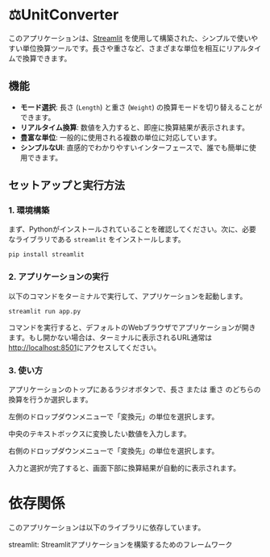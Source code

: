 # ⚖UnitConverter

このアプリケーションは、[Streamlit](https://streamlit.io/) を使用して構築された、シンプルで使いやすい単位換算ツールです。長さや重さなど、さまざまな単位を相互にリアルタイムで換算できます。

## 機能

- **モード選択**: 長さ (`Length`) と重さ (`Weight`) の換算モードを切り替えることができます。
- **リアルタイム換算**: 数値を入力すると、即座に換算結果が表示されます。
- **豊富な単位**: 一般的に使用される複数の単位に対応しています。
- **シンプルなUI**: 直感的でわかりやすいインターフェースで、誰でも簡単に使用できます。

## セットアップと実行方法

### 1. 環境構築

まず、Pythonがインストールされていることを確認してください。次に、必要なライブラリである `streamlit` をインストールします。

```bash
pip install streamlit
```

### 2. アプリケーションの実行
以下のコマンドをターミナルで実行して、アプリケーションを起動します。

```
streamlit run app.py
```

コマンドを実行すると、デフォルトのWebブラウザでアプリケーションが開きます。もし開かない場合は、ターミナルに表示されるURL通常は [http://localhost:8501](http://localhost:8501)にアクセスしてください。

### 3. 使い方
アプリケーションのトップにあるラジオボタンで、長さ または 重さ のどちらの換算を行うか選択します。

左側のドロップダウンメニューで「変換元」の単位を選択します。

中央のテキストボックスに変換したい数値を入力します。

右側のドロップダウンメニューで「変換先」の単位を選択します。

入力と選択が完了すると、画面下部に換算結果が自動的に表示されます。

# 依存関係
このアプリケーションは以下のライブラリに依存しています。

streamlit: Streamlitアプリケーションを構築するためのフレームワーク
